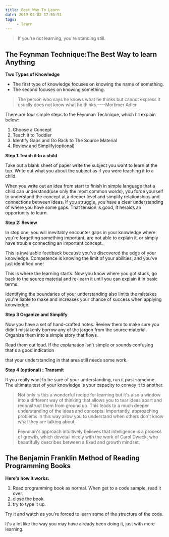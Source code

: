 ```yaml
---
title: Best Way To Learn
date: 2019-04-02 17:55:51
tags: 
     - learn
---
```


> If you're not learning, you're standing still.

## The Feynman Technique:The Best Way to learn Anything ##

**Two Types of Knowledge**

- The first type of knowledge focuses on knowing the name of something.
- The second focuses on knowing something.

> The person who says he knows what he thinks but cannot express it usually does not know what he thinks.----Mortimer Adler

There are four simple steps to the Feynman Technique, which I'll explain below:

1. Choose a Concept
2. Teach it to Toddler
3. Identify Gaps and Go Back to The Source Material
4. Review and Simplify(optional)

**Step 1:Teach it to a child**

Take out a blank sheet of paper write the subject you want to learn at the top. Write out what you about the subject as if you were teaching it to a child.

When you write out an idea from start to finish in simple language that a child can understand(use only the most common words), you force yourself to understand the concept at a deeper level and simplify relationships and connections between ideas. If you struggle, you have a clear understanding of where you have some gaps. That tension is good, It heralds an opportunity to learn.

**Step 2: Review**

In step one, you will inevitably encounter gaps in your knowledge where you're forgetting something important, are not able to explain it, or simply have trouble connecting an important concept.

This is invaluable feedback because you've discovered the edge of your knowledge. Competence is knowing the limit of your abilities, and you've just identified one!

This is where the learning starts. Now you know where you got stuck, go back to the source material and re-learn it until you can explain it in basic terms.

Identifying the boundaries of your understanding also limits the mistakes you're liable to make and increases your chance of success when applying knowledge.

**Step 3 Organize and Simplify**

Now you have a set of hand-crafted notes. Review them to make sure you didn't mistakenly borrow any of the jargon from the source material. Organize them into a simple story that flows.

Read them out loud. If the explanation isn't simple or sounds confusing that's a good indication 

that your understanding in that area still needs some work.

**Step 4 (optional) : Transmit**

If you really want to be sure of your understanding, run it past someone. The ultimate test of your knowledge is your capacity to convey it to another.

> Not only is this a wonderful recipe for learning but it's also a window into a different way of thinking that allows you to tear ideas apart and reconstruct them from ground up. This leads to a much deeper understanding of the ideas and concepts. Importantly, approaching problems in this way allow you to understand when others don't know what they are talking about.
>
> Feynman's approach intuitively believes that intelligence is a process of growth, which dovetail nicely with the work of Carol Dweck, who beautifully describes between a fixed and growth mindset.



## The Benjamin Franklin Method of Reading Programming Books

**Here's how it works:**

1. Read programming book as normal. When get to a code sample, read it over.
2. close the book.
3. try to type it up.

Try it and watch as you're forced to learn some of the structure of the code.

It's a lot like the way you may have already been doing it, just with more learning.
